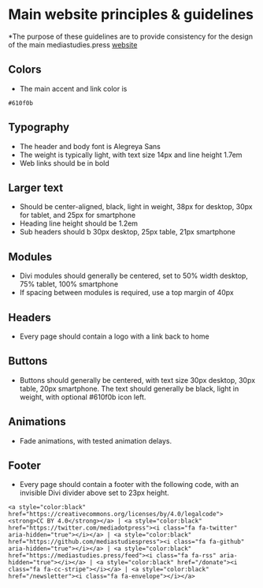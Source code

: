 # Main website principles & guidelines

*The purpose of these guidelines are to provide consistency for the design of the main mediastudies.press [website](http://mediastudies.press)

## Colors

* The main accent and link color is 

`#610f0b`

## Typography

* The header and body font is Alegreya Sans
* The weight is typically light, with text size 14px and line height 1.7em
* Web links should be in bold

## Larger text

* Should be center-aligned, black, light in weight, 38px for desktop, 30px for tablet, and 25px for smartphone
* Heading line height should be 1.2em
* Sub headers should b 30px desktop, 25px table, 21px smartphone

## Modules

* Divi modules should generally be centered, set to 50% width desktop, 75% tablet, 100% smartphone
* If spacing between modules is required, use a top margin of 40px

## Headers

* Every page should contain a logo with a link back to home

## Buttons

* Buttons should generally be centered, with text size 30px desktop, 30px table, 20px smartphone. The text should generally be black, light in weight, with optional #610f0b icon left.

## Animations

* Fade animations, with tested animation delays.

## Footer

* Every page should contain a footer with the following code, with an invisible Divi divider above set to 23px height.

`<a style="color:black" href="https://creativecommons.org/licenses/by/4.0/legalcode"><strong>CC BY 4.0</strong></a> | <a style="color:black" href="https://twitter.com/mediadotpress"><i class="fa fa-twitter" aria-hidden="true"></i></a> | <a style="color:black" href="https://github.com/mediastudiespress"><i class="fa fa-github" aria-hidden="true"></i></a> | <a style="color:black" href="https://mediastudies.press/feed"><i class="fa fa-rss" aria-hidden="true"></i></a> | <a style="color:black" href="/donate"><i class="fa fa-cc-stripe"></i></a> | <a style="color:black" href="/newsletter"><i class="fa fa-envelope"></i></a>`